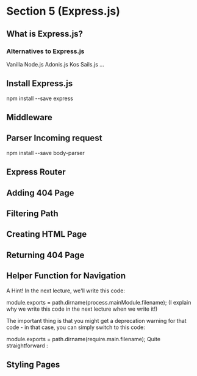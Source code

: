 # Section 5 (Express.js)

## What is Express.js?
### Alternatives to Express.js
Vanilla Node.js
Adonis.js
Kos
Sails.js
...

## Install Express.js
npm install --save express

## Middleware

## Parser Incoming request
npm install --save body-parser

## Express Router
## Adding 404 Page
## Filtering Path
## Creating HTML Page
## Returning 404 Page
## Helper Function for Navigation
A Hint!
In the next lecture, we'll write this code:

module.exports = path.dirname(process.mainModule.filename);
(I explain why we write this code in the next lecture when we write it!)

The important thing is that you might get a deprecation warning for that code - in that case, you can simply switch to this code:

module.exports = path.dirname(require.main.filename);
Quite straightforward :

## Styling Pages
